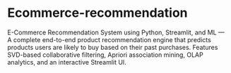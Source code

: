 # Ecommerce-recommendation
 E-Commerce Recommendation System using Python, Streamlit, and ML — A complete end-to-end product recommendation engine that predicts products users are likely to buy based on their past purchases. Features SVD-based collaborative filtering, Apriori association mining, OLAP analytics, and an interactive Streamlit UI.
